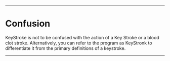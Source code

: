 
***

# Confusion

KeyStroke is not to be confused with the action of a Key Stroke or a blood clot stroke. Alternatively, you can refer to the program as KeyStronk to differentiate it from the primary definitions of a keystroke.

***
